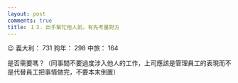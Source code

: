 ```yaml
---
layout: post
comments: true
title: １３．出手幫忙他人前，有先考量對方
---
```


:wink: 義大利： 731 狗年： 298 中旅： 164


是否需要嗎？（同事間不要過度涉入他人的工作，上司應該是管理員工的表現而不是代替員工把事情做完，不要本末倒置）

